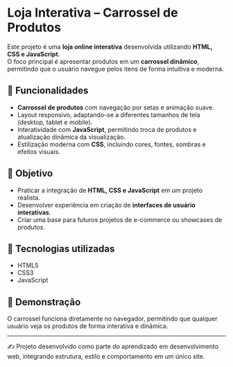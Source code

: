 # Loja Interativa – Carrossel de Produtos

Este projeto é uma **loja online interativa** desenvolvida utilizando **HTML, CSS e JavaScript**.  
O foco principal é apresentar produtos em um **carrossel dinâmico**, permitindo que o usuário navegue pelos itens de forma intuitiva e moderna.

## 📖 Funcionalidades
- **Carrossel de produtos** com navegação por setas e animação suave.  
- Layout responsivo, adaptando-se a diferentes tamanhos de tela (desktop, tablet e mobile).  
- Interatividade com **JavaScript**, permitindo troca de produtos e atualização dinâmica da visualização.  
- Estilização moderna com **CSS**, incluindo cores, fontes, sombras e efeitos visuais.

## 🎯 Objetivo
- Praticar a integração de **HTML, CSS e JavaScript** em um projeto realista.  
- Desenvolver experiência em criação de **interfaces de usuário interativas**.  
- Criar uma base para futuros projetos de e-commerce ou showcases de produtos.

## 🚀 Tecnologias utilizadas
- HTML5  
- CSS3  
- JavaScript  

## 🔗 Demonstração
O carrossel funciona diretamente no navegador, permitindo que qualquer usuário veja os produtos de forma interativa e dinâmica.

---
✍️ Projeto desenvolvido como parte do aprendizado em desenvolvimento web, integrando estrutura, estilo e comportamento em um único site.
